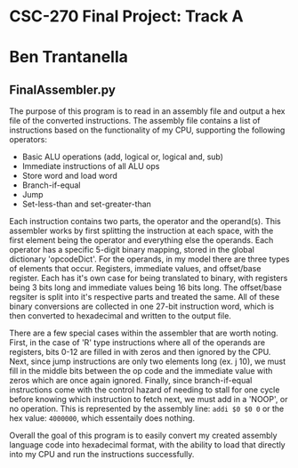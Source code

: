 # CSC-270 Final Project: Track A
# Ben Trantanella
## FinalAssembler.py

The purpose of this program is to read in an assembly file and output a hex file of the converted instructions.
The assembly file contains a list of instructions based on the functionality of my CPU, supporting the following operators:

- Basic ALU operations (add, logical or, logical and, sub)
- Immediate instructions of all ALU ops
- Store word and load word
- Branch-if-equal
- Jump
- Set-less-than and set-greater-than

Each instruction contains two parts, the operator and the operand(s). This assembler works by first splitting the instruction
at each space, with the first element being the operator and everything else the operands. Each operator has a specific
5-digit binary mapping, stored in the global dictionary 'opcodeDict'. For the operands, in my model there are three types of
elements that occur. Registers, immediate values, and offset/base register. Each has it's own case for being translated to
binary, with registers being 3 bits long and immediate values being 16 bits long. The offset/base regsiter is split into it's
respective parts and treated the same. All of these binary conversions are collected in one 27-bit instruction word, which is
then converted to hexadecimal and written to the output file.

There are a few special cases within the assembler that are worth noting. First, in the case of 'R' type instructions where
all of the operands are registers, bits 0-12 are filled in with zeros and then ignored by the CPU. Next, since jump instructions
are only two elements long (ex. j 10), we must fill in the middle bits between the op code and the immediate value with zeros
which are once again ignored. Finally, since branch-if-equal instructions come with the control hazard of needing to stall for
one cycle before knowing which instruction to fetch next, we must add in a 'NOOP', or no operation. This is represented by the
assembly line: `addi $0 $0 0` or the hex value: `4000000`, which essentaily does nothing.

Overall the goal of this program is to easily convert my created assembly language code into hexadecimal format, with the ability
to load that directly into my CPU and run the instructions successfully.

